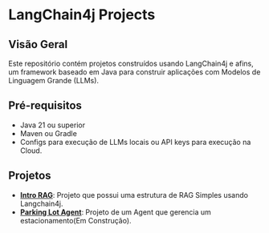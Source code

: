 # LangChain4j Projects

## Visão Geral
Este repositório contém projetos construídos usando LangChain4j e afins, um framework baseado em Java para construir aplicações com Modelos de Linguagem Grande (LLMs).

## Pré-requisitos
- Java 21 ou superior
- Maven ou Gradle
- Configs para execução de LLMs locais ou API keys para execução na Cloud.

## Projetos

* [**Intro RAG**](./intro-rag/INTRO-RAG.md): Projeto que possui uma estrutura de RAG Simples usando Langchain4j.
* [**Parking Lot Agent**](./parking-lot-project/README.md): Projeto de um Agent que gerencia um estacionamento(Em Construção).
